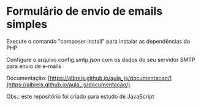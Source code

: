 # Formulário de envio de emails simples

Execute o comando "composer install" para instalar as dependências do PHP

Configure o arquivo config.smtp.json com os dados do seu servidor SMTP para envio de e-mails

Documentação:
[https://albreis.github.io/aula_js/documentacao/](https://albreis.github.io/aula_js/documentacao/)

Obs.: este repositório foi criado para estudo de JavaScript